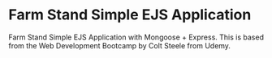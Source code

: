 # Farm Stand Simple EJS Application
 Farm Stand Simple EJS Application with Mongoose + Express. This is based from the Web Development Bootcamp by Colt Steele from Udemy.
